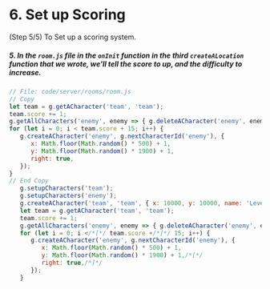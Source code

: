 # 6. Set up Scoring

(Step 5/5) To Set up a scoring system.

##### 5. In the `room.js` file in the `onInit` function in the third `createALocation` function that we wrote, we'll tell the score to up, and the difficulty to increase.

```javascript
// File: code/server/rooms/room.js
// Copy
let team = g.getACharacter('team', 'team');
team.score += 1;
g.getAllCharacters('enemy', enemy => { g.deleteACharacter('enemy', enemy.id) });
for (let i = 0; i < team.score + 15; i++) {
   g.createACharacter('enemy', g.nextCharacterId('enemy'), {
      x: Math.floor(Math.random() * 500) + 1,
      y: Math.floor(Math.random() * 1900) + 1,
      right: true,
   });
}
// End Copy
   g.setupCharacters('team');
   g.setupCharacters('enemy');
   g.createACharacter('team', 'team', { x: 10000, y: 10000, name: 'Level', score: 1 });/*[*/
   let team = g.getACharacter('team', 'team');
   team.score += 1;
   g.getAllCharacters('enemy', enemy => { g.deleteACharacter('enemy', enemy.id) });/*]*/
   for (let i = 0; i </*[*/ team.score +/*]*/ 15; i++) {
      g.createACharacter('enemy', g.nextCharacterId('enemy'), {
         x: Math.floor(Math.random() * 500) + 1,
         y: Math.floor(Math.random() * 1900) + 1,/*[*/
         right: true,/*]*/
      });
   }
```
